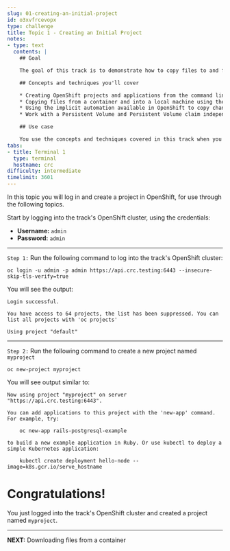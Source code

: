 ```yaml
---
slug: 01-creating-an-initial-project
id: o3xvfrcevopx
type: challenge
title: Topic 1 - Creating an Initial Project
notes:
- type: text
  contents: |
    ## Goal

    The goal of this track is to demonstrate how to copy files to and from a running container without rebuilding the container image. In addition, the track will demonstrate how to use a Persistent Volume and Persistent Volume claim under OpenShift to store data independent of a container.

    ## Concepts and techniques you'll cover

    * Creating OpenShift projects and applications from the command line using the `oc` command
    * Copying files from a container and into a local machine using the `oc resync` command
    * Using the implicit automation available in OpenShift to copy changed files on a local machine to a container's file system.
    * Work with a Persistent Volume and Persistent Volume claim independent of a container

    ## Use case

    You use the concepts and techniques covered in this track when you want to manually or automatically synchronize changes in the files on a local machine with containers in an OpenShift cluster and vice versa.
tabs:
- title: Terminal 1
  type: terminal
  hostname: crc
difficulty: intermediate
timelimit: 3601
---
```

In this topic you will log in and create a project in OpenShift, for use through the following topics.

Start by logging into the track's OpenShift cluster, using the credentials:

* **Username:** `admin`
* **Password:** `admin`

----

`Step 1:` Run the following command to log into the track's OpenShift cluster:
```
oc login -u admin -p admin https://api.crc.testing:6443 --insecure-skip-tls-verify=true
```

You will see the output:

```
Login successful.

You have access to 64 projects, the list has been suppressed. You can list all projects with 'oc projects'

Using project "default"
```

----

`Step 2:` Run the following command to create a new project named `myproject`

```
oc new-project myproject
```

You will see output similar to:

```
Now using project "myproject" on server "https://api.crc.testing:6443".

You can add applications to this project with the 'new-app' command. For example, try:

    oc new-app rails-postgresql-example

to build a new example application in Ruby. Or use kubectl to deploy a simple Kubernetes application:

    kubectl create deployment hello-node --image=k8s.gcr.io/serve_hostname
```

# Congratulations!

 You just logged into the track's OpenShift cluster and created a project named `myproject`.

----

**NEXT:** Downloading files from a container
